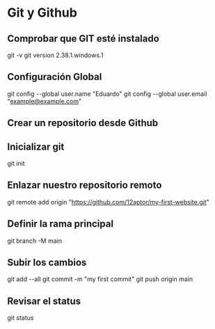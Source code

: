 # Git y Github

## Comprobar  que GIT esté instalado 


git -v
git version 2.38.1.windows.1


## Configuración Global

git config --global user.name "Eduardo"
git config --global user.email "example@example.com"

## Crear un repositorio desde Github

## Inicializar git

git init

## Enlazar nuestro repositorio remoto 

git remote add origin "https://github.com/12aptor/my-first-website.git"

## Definir la rama principal

git branch -M main

## Subir los cambios 

git add --all
git commit -m "my first commit"
git push origin main


## Revisar el status

git status